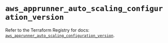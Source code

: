# `aws_apprunner_auto_scaling_configuration_version`

Refer to the Terraform Registry for docs: [`aws_apprunner_auto_scaling_configuration_version`](https://registry.terraform.io/providers/hashicorp/aws/6.16.0/docs/resources/apprunner_auto_scaling_configuration_version).
